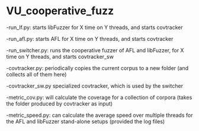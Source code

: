 # VU_cooperative_fuzz

-run_lf.py: 
  starts libFuzzer for X time on Y threads, and starts covtracker

-run_afl.py:
  starts AFL for X time on Y threads, and starts covtracker

-run_switcher.py:
  runs the cooperative fuzzer of AFL and libFuzzer, for X time on Y threads, and starts covtracker_sw

-covtracker.py:
  periodically copies the current corpus to a new folder (and collects all of them here)
  
-covtracker_sw.py
  specialized covtracker, which is used by the switcher

-metric_cov.py:
  will calculate the coverage for a collection of corpora (takes the folder produced by covtracker as input)
  
-metric_speed.py:
  can calculate the average speed over multiple threads for the AFL and libFuzzer stand-alone setups (provided the log files)


